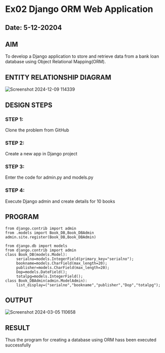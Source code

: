 # Ex02 Django ORM Web Application
## Date: 5-12-20204

## AIM
To develop a Django application to store and retrieve data from a bank loan database using Object Relational Mapping(ORM).

## ENTITY RELATIONSHIP DIAGRAM

![Screenshot 2024-12-09 114339](https://github.com/user-attachments/assets/b3c6db24-b57c-4098-abe4-6036f35077f1)


## DESIGN STEPS

### STEP 1:
Clone the problem from GitHub

### STEP 2:
Create a new app in Django project

### STEP 3:
Enter the code for admin.py and models.py

### STEP 4:
Execute Django admin and create details for 10 books

## PROGRAM
```
from django.contrib import admin
from .models import Book_DB,Book_DBAdmin
admin.site.register(Book_DB,Book_DBAdmin)

from django.db import models
from django.contrib import admin
class Book_DB(models.Model):
     serialno=models.IntegerField(primary_key="serialno");
     bookname=models.CharField(max_length=20);
     publisher=models.CharField(max_length=20);
     Dop=models.DateField();
     totalpg=models.IntegerField();
class Book_DBAdmin(admin.ModelAdmin):
     list_display=("serialno","bookname","publisher","Dop","totalpg");

```


## OUTPUT
![Screenshot 2024-03-05 110658](https://github.com/user-attachments/assets/e0e2a208-8843-4ae3-93fe-704b2f34283b)



## RESULT
Thus the program for creating a database using ORM hass been executed successfully
